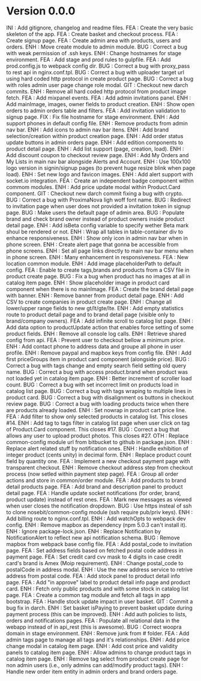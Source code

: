 # Version 0.0.0
INI : Add gitignore, changelog and readme files.
FEA : Create the very basic skeleton of the app.
FEA : Create basket and checkout process.
FEA : Create signup page.
FEA : Create admin area with products, users and orders.
ENH : Move create module to admin module.
BUG : Correct a bug with weak permission of .ssh keys.
ENH : Change hostnames for stage environment.
FEA : Add stage and prod rules to gulpfile.
FEA : Add prod.config.js to webpack config dir.
BUG : Correct a bug with proxy_pass to rest api in nginx.conf.tpl.
BUG : Correct a bug with uploader target url using hard coded http protocol in create product page.
BUG : Correct a bug with roles admin user page change role modal.
GIT : Checkout new darch commits.
ENH : Remove all hard coded http protocol from product image fetch.
FEA : Add mixpanel events.
FEA : Add admin invitations panel.
ENH : Add mainImage, images, owner fields to product creation.
ENH : Show open orders to admin orders table and filters.
FEA : Add invitation validation to signup page.
FIX : Fix file hostname for stage environment.
ENH : Add support phones in default config file.
ENH : Remove products from admin nav bar.
ENH : Add icons to admin nav bar itens.
ENH : Add brand selection/creation within product creation page.
ENH : Add order status update buttons in admin orders page.
ENH : Add edition components to product detail page.
ENH : Add list support (page, creation, load).
ENH : Add discount coupon to checkout review page.
ENH : Add My Orders and My Lists in main nav bar alongside Alerts and Account.
ENH : Use 100x100 logo version in signin/signup pages (to prevent huge resize blink when page load).
ENH : Set new logo and favicon images.
ENH : Add alert support with socket.io integration.
FEA : Create an independent badge component within commom modules.
ENH : Add price update modal within Product.Card component.
GIT : Checkout new darch commit fixing a bug with crypto.
BUG : Correct a bug with ProximaNova ligh woff font name.
BUG : Redirect to invitation page when user does not provided a invitation token in signup page.
BUG : Make users the default page of admin area.
BUG : Populate brand and check brand owner instead of product owners inside product detail page.
ENH : Add isBeta config variable to specify wether Beta mark shoul be rendered or not.
ENH : Wrap all tables in table-container div to enhance responsiveness.
ENH : Show only icon in admin nav bar when in phone screen.
ENH : Create alert page that gonna be accessible from phone screens.
ENH : Set all page links directly to main nav bar menu when in phone screen.
ENH : Many enhancement in responsiveness.
FEA : New location common module.
ENH : Add image placeholderPath to default config.
FEA : Enable to create tags,brands and products from a CSV file in product create page.
BUG : Fix a bug when product has no images at all in catalog item page.
ENH : Show placeholder image in product card component when there is no mainImage.
FEA : Create the brand detail page with banner.
ENH : Remove banner from product detail page.
ENH : Add CSV to create companies in product create page.
ENH : Change all lower/upper range fields to new gt/lt/gte/lte.
ENH : Add empty statistics route to product detail page and to brand detail page (visible only to brand/company owners).
FEA : Add infinite scroll to catalog list page.
ENH : Add data option to productUpdate action that enables force setting of some product fields.
ENH : Remove all console log calls.
ENH : Retrieve shared config from api.
FEA : Prevent user to checkout bellow a minimum price.
ENH : Add contact phone to address data and groupe all phone in user profile.
ENH : Remove paypal and mapbox keys from config file.
ENH : Add first priceGroups item in product card component (alongside price).
BUG : Correct a bug with tags change and empty search field setting old query name.
BUG : Correct a bug with access product.brand when product was not loaded yet in catalog item page.
ENH : Better increment of scroller load count.
BUG : Correct a bug with set incorrect limit on products load in catalog list page.
BUG : Correct a bug with tags wraping to multiple lines in product card.
BUG : Correct a bug with disalignment os buttons in checkout review page.
BUG : Correct a bug with loading products twice when there are products already loaded.
ENH : Set nowrap in product cart price line.
FEA : Add filter to show only selected products in catalog list. This closes #14.
ENH : Add tag to tags filter in catalog list page when user click on tag of Product.Card component. This closes #17.
BUG : Correct a bug that allows any user to upload product photos. This closes #27.
OTH : Replace common-config module url from bitbucket to github in package.json.
ENH : Replace alert related stuff by notification ones.
ENH : Handle exhibition of integer product (cents unity) in decimal form.
ENH : Replace product count field by quantity one.
FEA : Implement a new checkout payment page with transparent checkout.
ENH : Remove checkout address step from checkout process (now setled within payment step page).
FEA : Group all order actions and store in common/order module.
FEA : Add products to brand detail products page.
FEA : Add brand and description panel to product detail page.
FEA : Handle update socket notifications (for order, brand, product update) instead of rest ones.
FEA : Mark new messages as viewed when user closes the notification dropdown.
BUG : Use https insteal of ssh to clone nosebit/common-config module (ssh require pub/priv keys).
ENH : Add billing route to nginx.conf.tpl.
ENH : Add watchOpts to webpack dev config.
ENH : Remove mapbox as dependency (npm 5.0.3 can't install it).
ENH : Ignore package-lock.json.
ENH : Replace Notification by NotificationAlert to reflect new api notification schema.
BUG : Remove mapbox from webpack base config file.
FEA : Add postal_code to invitation page.
FEA : Set address fields based on fetched postal code address in payment page.
FEA : Set credit card cvv mask to 4 digits in case credit card's brand is Amex (Moip requirement).
ENH : Change postal_code to postalCode in address modal.
ENH : Use the new address service to retrive address from postal code.
FEA : Add stock panel to product detail info page.
FEA : Add "in approve" label to product detail info page and product card.
ENH : Fetch only public products and with some stock in catalog list page.
FEA : Create a common tag module and fetch all tags in app bootstrap.
FEA : Handle stock update impact in user basket.
GIT : Commit a bug fix in darch.
ENH : Set basket isPaying to prevent basket update during payment process (this can be improved).
ENH : Add auth policies to lists, orders and notifications pages.
FEA : Populate all relational data in the webapp instead of in api_rest (this is awesome).
BUG : Correct woopra domain in stage environment.
ENH : Remove junk from # folder.
FEA : Add admin tags page to manage all tags and it's relationships.
ENH : Add price change modal in catalog item page.
ENH : Add cost price and validity panels to catalog item page.
ENH : Allow admins to change product tags in catalog item page.
ENH : Remove tag select from product create page for non admin users (i.e., only admins can add/modify product tags).
ENH : Handle new order item entity in admin orders and brand orders page.
